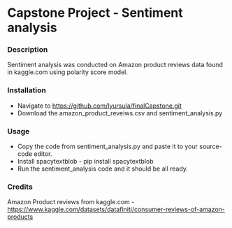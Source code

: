 # Capstone Project - Sentiment analysis
### Description
Sentiment analysis was conducted on Amazon product reviews data found in kaggle.com using polarity score model.

### Installation
* Navigate to https://github.com/lyursula/finalCapstone.git 
* Download the amazon_product_reveiws.csv and sentiment_analysis.py 


### Usage
* Copy the code from sentiment_analysis.py and paste it to your source-code editor.
* Install spacytextblob - pip install spacytextblob
* Run the sentiment_analysis code and it should be all ready.

### Credits
Amazon Product reviews from kaggle.com - https://www.kaggle.com/datasets/datafiniti/consumer-reviews-of-amazon-products 

